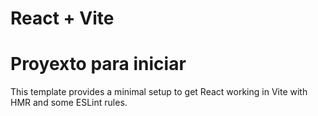 # React + Vite

# Proyexto para iniciar
This template provides a minimal setup to get React working in Vite with HMR and some ESLint rules.

